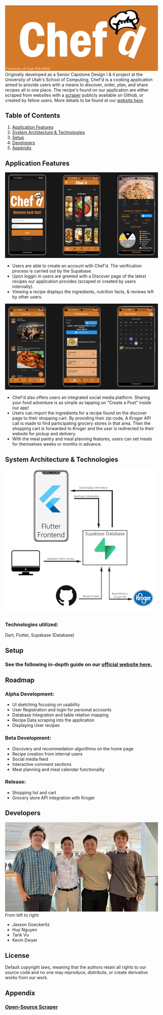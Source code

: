 ![logo](https://github.com/TarikVu/imgs/blob/main/Chefd/chefd_full_logo.PNG?raw=true)
Originally developed as a Senior Capstone Design I & II project at the University of Utah's School of Computing,  Chef'd is a cooking application aimed to provide users with a means to discover, order, plan, and share recipes all in one place. The recipe's found on our application are either scraped from websites with a [scraper](https://github.com/hhursev/recipe-scrapers) publicly available on Github, or created by fellow users.
More details to be found at our [website here](https://chefd.framer.ai/).

## Table of Contents
1. [Application Features](#features)
2. [System Architecture & Technologies](#arch_tech)
3. [Setup](#setup)
4. [Developers](#devs)
5. [Appendix](#apdx)

## <a name="features"></a>Application Features
![chefd1](https://github.com/TarikVu/imgs/blob/main/Chefd/chefd_ex1.PNG?raw=true)
- Users are able to create an account with Chef'd.  The verification process is carried out by the Supabase.
- Upon loggin in users are greeted with a Discover page of the latest recipes our application provides (scraped or created by users internally).
- Viewing a recipe displays the ingredients, nutrition facts, & reviews left by other users.
  
![chefd2](https://github.com/TarikVu/imgs/blob/main/Chefd/chefd_ex2.png?raw=true)
- Chef'd also offers users an integrated social media platform.  Sharing your food adventure is as simple as tapping on "Create a Post" inside our app!
- Users can import the ingredients for a recipe found on the discover page to their shopping cart.  By providing their zip code, A Kroger API call is made to find participating grocery stores in that area.  Then the shopping cart is forwarded to Kroger and the user is redirected to their website for pickup and delivery.
- With the meal pantry and meal planning features, users can set meals for themselves weeks or months in advance.
  
## <a name="arch_tech"></a>System Architecture & Technologies
![architecture](https://github.com/TarikVu/imgs/blob/main/Chefd/chefd_arch.png?raw=true)

### Technologies utilized:
Dart, Flutter, Supabase (Database)

## <a name="setup"></a>Setup
### See the following in-depth guide on our [official website here.](https://chefd.framer.ai/DownloadAndUsage)

## <a name="roadmap"></a>Roadmap
### Alpha Development:
- UI sketching focusing on usability
- User Registration and login for personal accounts
- Database Integration and table relation mapping
- Recipe Data scraping into the application
- Displaying User recipes


### Beta Development:
- Discovery and recommedation algorithms on the home page
- Recipe creation from internal users
- Social media feed
- Interactive comment sections
- Meal planning and meal calendar functionality

### Release:
- Shopping list and cart
- Grocery store API integration with Kroger

## <a name="devs"></a>Developers
![devTeam](https://github.com/TarikVu/imgs/blob/main/Chefd/chefd_team.png?raw=true)
From left to right:
- Jaxson Goeckeritz
- Huy Nguyen
- Tarik Vu
- Kevin Dwyer

## License
Default copyright laws, meaning that the authors retain all rights to our source code and no one may reproduce, distribute, or create derivative works from our work.

## <a name="apdx"></a>Appendix
### [Open-Source Scraper](https://github.com/hhursev/recipe-scrapers)
